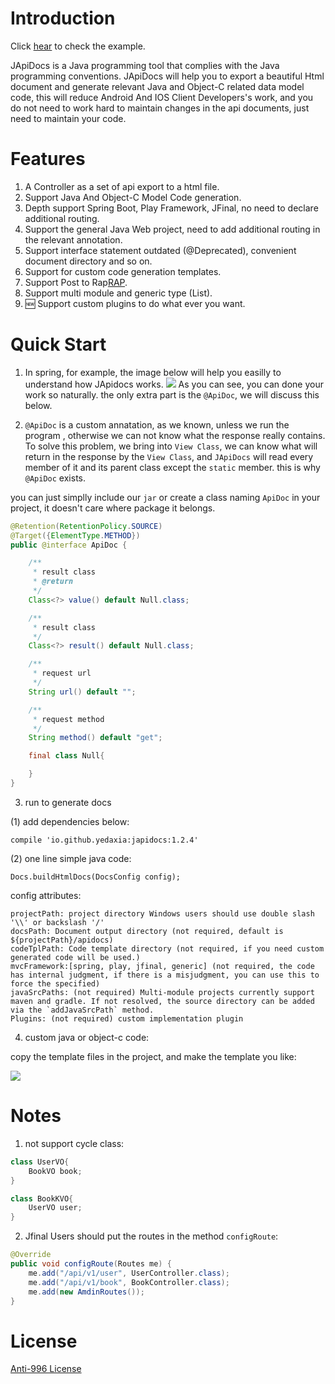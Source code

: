 # Introduction

Click [hear](https://yedaxia.github.io/play-apidocs/) to check the example.

JApiDocs is a Java programming tool that complies with the Java programming conventions. JApiDocs will help you to export a beautiful Html document and generate relevant Java and Object-C related data model code, this will reduce Android And IOS Client Developers's work, and you do not need to work hard to maintain changes in the api documents, just need to maintain your code.

# Features

1. A Controller as a set of api export to a html file.
2. Support Java And Object-C Model Code generation.
3. Depth support Spring Boot, Play Framework, JFinal, no need to declare additional routing.
4. Support the general Java Web project, need to add additional routing in the relevant annotation.
5. Support interface statement outdated (@Deprecated), convenient document directory and so on.
6. Support for custom code generation templates.
7. Support Post to Rap[RAP](http://rapapi.org/org/index.do).
8. Support multi module and generic type (List<User>).
9.  :new: Support custom plugins to do what ever you want.

# Quick Start

1. In spring, for example, the image below will help you easilly to understand how JApidocs works.
![](http://ohb4y25jk.bkt.clouddn.com/spring-controllers.png)
As you can see, you can done your work so naturally. the only extra part is the `@ApiDoc`, we will discuss this below.

2. `@ApiDoc` is a custom annatation, as we known, unless we  run the program , otherwise we can not know what the response really contains. To solve this problem, we bring into `View Class`, we can know what will return in the response by the `View Class`, and `JApiDocs` will read every member of it and its parent class except the `static` member. this is why `@ApiDoc` exists.

you can just simplly include our `jar` or create a class naming `ApiDoc` in your project, it doesn't care where package it belongs.

```java
@Retention(RetentionPolicy.SOURCE)
@Target({ElementType.METHOD})
public @interface ApiDoc {

    /**
     * result class
     * @return
     */
	Class<?> value() default Null.class;

    /**
     * result class
     */
	Class<?> result() default Null.class;

    /**
     * request url
     */
	String url() default "";

    /**
     * request method
     */
	String method() default "get";

    final class Null{

    }
}
```
3. run to generate docs

(1) add dependencies below:

```
compile 'io.github.yedaxia:japidocs:1.2.4'
```

(2) one line simple java code:

```
Docs.buildHtmlDocs(DocsConfig config);
```

config attributes:

```
projectPath: project directory Windows users should use double slash '\\' or backslash '/'
docsPath: Document output directory (not required, default is ${projectPath}/apidocs)
codeTplPath: Code template directory (not required, if you need custom generated code will be used.)
mvcFramework:[spring, play, jfinal, generic] (not required, the code has internal judgment, if there is a misjudgment, you can use this to force the specified)
javaSrcPaths: (not required) Multi-module projects currently support maven and gradle. If not resolved, the source directory can be added via the `addJavaSrcPath` method.
Plugins: (not required) custom implementation plugin
```


4. custom java or object-c code:

copy the template files in the project, and make the template you like:

![](http://ohb4y25jk.bkt.clouddn.com/darcy_blog_apidocs-code-tpls.png)

# Notes

1. not support cycle class:

```java
class UserVO{
    BookVO book;
}

class BookKVO{
    UserVO user;
}
```

2. Jfinal Users should put the routes in the method `configRoute`:

```java
@Override
public void configRoute(Routes me) {
    me.add("/api/v1/user", UserController.class);
    me.add("/api/v1/book", BookController.class);
    me.add(new AmdinRoutes());
}
```

# License

[Anti-996 License](https://github.com/996icu/996.ICU/blob/master/LICENSE)
